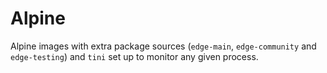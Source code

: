 # Alpine

Alpine images with extra package sources (`edge-main`, `edge-community` and `edge-testing`) and `tini`
set up to monitor any given process.
